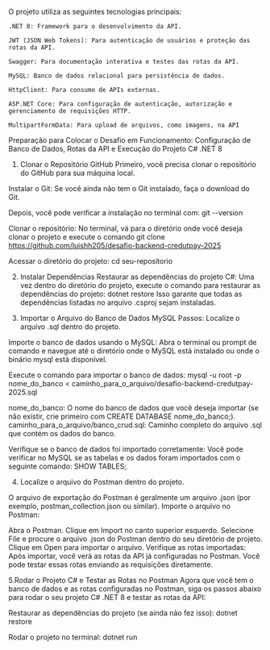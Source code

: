 
O projeto utiliza as seguintes tecnologias principais:

    .NET 8: Framework para o desenvolvimento da API.

    JWT (JSON Web Tokens): Para autenticação de usuários e proteção das rotas da API.

    Swagger: Para documentação interativa e testes das rotas da API.

    MySQL: Banco de dados relacional para persistência de dados.

    HttpClient: Para consumo de APIs externas.

    ASP.NET Core: Para configuração de autenticação, autorização e gerenciamento de requisições HTTP.

    MultipartFormData: Para upload de arquivos, como imagens, na API


Preparação para Colocar o Desafio em Funcionamento: Configuração de Banco de Dados, Rotas da API e Execução do Projeto C# .NET 8


1. Clonar o Repositório GitHub
Primeiro, você precisa clonar o repositório do GitHub para sua máquina local.

Instalar o Git: Se você ainda não tem o Git instalado, faça o download do Git.

Depois, você pode verificar a instalação no terminal com:
git --version

Clonar o repositório: No terminal, vá para o diretório onde você deseja clonar o projeto e execute o comando
git clone https://github.com/luishh205/desafio-backend-credutpay-2025

Acessar o diretório do projeto:
cd seu-repositorio

2. Instalar Dependências
Restaurar as dependências do projeto C#: Uma vez dentro do diretório do projeto, execute o comando para restaurar as dependências do projeto:
dotnet restore
Isso garante que todas as dependências listadas no arquivo .csproj sejam instaladas.

3. Importar o Arquivo do Banco de Dados MySQL
Passos:
Localize o arquivo .sql dentro do projeto.

Importe o banco de dados usando o MySQL:
Abra o terminal ou prompt de comando e navegue até o diretório onde o MySQL está instalado ou onde o binário mysql está disponível.

Execute o comando para importar o banco de dados:
mysql -u root -p nome_do_banco < caminho_para_o_arquivo/desafio-backend-credutpay-2025.sql

nome_do_banco: O nome do banco de dados que você deseja importar (se não existir, crie primeiro com CREATE DATABASE nome_do_banco;).
caminho_para_o_arquivo/banco_crud.sql: Caminho completo do arquivo .sql que contém os dados do banco.

Verifique se o banco de dados foi importado corretamente: Você pode verificar no MySQL se as tabelas e os dados foram importados com o seguinte comando:
SHOW TABLES;

4. Localize o arquivo do Postman dentro do projeto.

O arquivo de exportação do Postman é geralmente um arquivo .json (por exemplo, postman_collection.json ou similar).
Importe o arquivo no Postman:

Abra o Postman.
Clique em Import no canto superior esquerdo.
Selecione File e procure o arquivo .json do Postman dentro do seu diretório de projeto.
Clique em Open para importar o arquivo.
Verifique as rotas importadas: Após importar, você verá as rotas da API já configuradas no Postman. Você pode testar essas rotas enviando as requisições diretamente.

5.Rodar o Projeto C# e Testar as Rotas no Postman
Agora que você tem o banco de dados e as rotas configuradas no Postman, siga os passos abaixo para rodar o seu projeto C# .NET 8 e testar as rotas da API:

Restaurar as dependências do projeto (se ainda não fez isso):
dotnet restore

Rodar o projeto no terminal:
dotnet run
